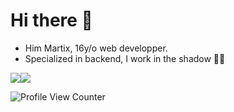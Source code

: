 # Hi there 👋
- Him Martix, 16y/o web developper.
- Specialized in backend, I work in the shadow 🐱‍👤 
<div style="display:flex; align-items: center">
 <img src="https://github-readme-stats.vercel.app/api?username=MartixInTheMatrix&theme=dark&show_icons=true">
 <img src="https://github-readme-stats.vercel.app/api/top-langs/?username=MartixInTheMatrix&theme=dark">
</div>
 
![Profile View Counter](https://komarev.com/ghpvc/?username=MartixInTheMatrix)
